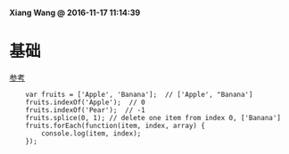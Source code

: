 #### Xiang Wang @ 2016-11-17 11:14:39

# 基础
[参考](https://developer.mozilla.org/en-US/docs/Web/JavaScript/Reference/Global_Objects/Array)
```
    var fruits = ['Apple', 'Banana'];  // ['Apple', "Banana']
    fruits.indexOf('Apple');  // 0
    fruits.indexOf('Pear');  // -1
    fruits.splice(0, 1); // delete one item from index 0, ['Banana']
    fruits.forEach(function(item, index, array) {
        console.log(item, index);
    });
```

